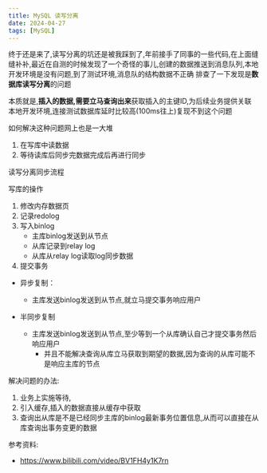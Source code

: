 ```yaml
---
title: MySQL 读写分离
date: 2024-04-27
tags: [MySQL]
---
```



终于还是来了,读写分离的坑还是被我踩到了,年前接手了同事的一些代码,在上面缝缝补补,最近在自测的时候发现了一个奇怪的事儿,创建的数据推送到消息队列,本地开发环境是没有问题,到了测试环境,消息队的结构数据不正确
排查了一下发现是**数据库读写分离**的问题

本质就是,**插入的数据,需要立马查询出来**获取插入的主键ID,为后续业务提供关联
本地开发环境,连接测试数据库延时比较高(100ms往上)复现不到这个问题

如何解决这种问题网上也是一大堆
1. 在写库中读数据
2. 等待读库后同步完数据完成后再进行同步

读写分离同步流程

写库的操作
1. 修改内存数据页
2. 记录redolog
3. 写入binlog
   - 主库binlog发送到从节点
   - 从库记录到relay log
   - 从库从relay log读取log同步数据
4. 提交事务


- 异步复制：
  - 主库发送binlog发送到从节点,就立马提交事务响应用户

- 半同步复制
  - 主库发送binlog发送到从节点,至少等到一个从库确认自己才提交事务然后响应用户
    - 并且不能解决查询从库立马获取到期望的数据,因为查询的从库可能不是响应主库的节点

解决问题的办法:
   1. 业务上实施等待, 
   2. 引入缓存,插入的数据直接从缓存中获取
   3. 查询出从库是不是已经同步主库的binlog最新事务位置信息,从而可以直接在从库查询出事务变更的数据


参考资料:
  - https://www.bilibili.com/video/BV1FH4y1K7rn